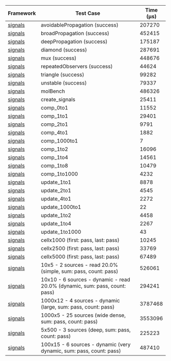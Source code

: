 | Framework | Test Case | Time (μs) |
| --- | --- | --- |
| [signals](https://github.com/rodydavis/signals.dart) | avoidablePropagation (success) | 207270 |
| [signals](https://github.com/rodydavis/signals.dart) | broadPropagation (success) | 452415 |
| [signals](https://github.com/rodydavis/signals.dart) | deepPropagation (success) | 175187 |
| [signals](https://github.com/rodydavis/signals.dart) | diamond (success) | 287691 |
| [signals](https://github.com/rodydavis/signals.dart) | mux (success) | 448676 |
| [signals](https://github.com/rodydavis/signals.dart) | repeatedObservers (success) | 44624 |
| [signals](https://github.com/rodydavis/signals.dart) | triangle (success) | 99282 |
| [signals](https://github.com/rodydavis/signals.dart) | unstable (success) | 79337 |
| [signals](https://github.com/rodydavis/signals.dart) | molBench | 486326 |
| [signals](https://github.com/rodydavis/signals.dart) | create_signals | 25411 |
| [signals](https://github.com/rodydavis/signals.dart) | comp_0to1 | 11552 |
| [signals](https://github.com/rodydavis/signals.dart) | comp_1to1 | 29401 |
| [signals](https://github.com/rodydavis/signals.dart) | comp_2to1 | 9791 |
| [signals](https://github.com/rodydavis/signals.dart) | comp_4to1 | 1882 |
| [signals](https://github.com/rodydavis/signals.dart) | comp_1000to1 | 7 |
| [signals](https://github.com/rodydavis/signals.dart) | comp_1to2 | 16096 |
| [signals](https://github.com/rodydavis/signals.dart) | comp_1to4 | 14561 |
| [signals](https://github.com/rodydavis/signals.dart) | comp_1to8 | 10479 |
| [signals](https://github.com/rodydavis/signals.dart) | comp_1to1000 | 4232 |
| [signals](https://github.com/rodydavis/signals.dart) | update_1to1 | 8878 |
| [signals](https://github.com/rodydavis/signals.dart) | update_2to1 | 4545 |
| [signals](https://github.com/rodydavis/signals.dart) | update_4to1 | 2272 |
| [signals](https://github.com/rodydavis/signals.dart) | update_1000to1 | 22 |
| [signals](https://github.com/rodydavis/signals.dart) | update_1to2 | 4458 |
| [signals](https://github.com/rodydavis/signals.dart) | update_1to4 | 2267 |
| [signals](https://github.com/rodydavis/signals.dart) | update_1to1000 | 43 |
| [signals](https://github.com/rodydavis/signals.dart) | cellx1000 (first: pass, last: pass) | 10245 |
| [signals](https://github.com/rodydavis/signals.dart) | cellx2500 (first: pass, last: pass) | 33769 |
| [signals](https://github.com/rodydavis/signals.dart) | cellx5000 (first: pass, last: pass) | 67489 |
| [signals](https://github.com/rodydavis/signals.dart) | 10x5 - 2 sources - read 20.0% (simple, sum: pass, count: pass) | 526061 |
| [signals](https://github.com/rodydavis/signals.dart) | 10x10 - 6 sources - dynamic - read 20.0% (dynamic, sum: pass, count: pass) | 294241 |
| [signals](https://github.com/rodydavis/signals.dart) | 1000x12 - 4 sources - dynamic (large, sum: pass, count: pass) | 3787468 |
| [signals](https://github.com/rodydavis/signals.dart) | 1000x5 - 25 sources (wide dense, sum: pass, count: pass) | 3553096 |
| [signals](https://github.com/rodydavis/signals.dart) | 5x500 - 3 sources (deep, sum: pass, count: pass) | 225223 |
| [signals](https://github.com/rodydavis/signals.dart) | 100x15 - 6 sources - dynamic (very dynamic, sum: pass, count: pass) | 487410 |
